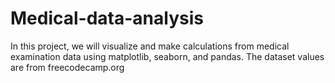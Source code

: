 # Medical-data-analysis

In this project, we will visualize and make calculations from medical examination data using matplotlib, seaborn, and pandas. The dataset values are from <a> freecodecamp.org </a>
